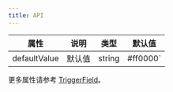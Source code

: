 ```yaml
---
title: API
---
```


属性 | 说明 | 类型 | 默认值
-----|-----|-----|------
defaultValue | 默认值 | string | #ff0000`

更多属性请参考 [TriggerField](/zh/procmp/abstract/trigger-field/#TriggerField)。

